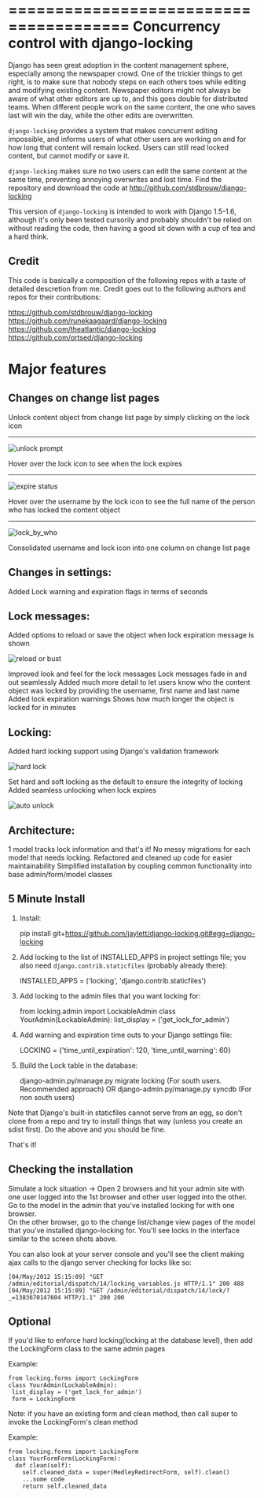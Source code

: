 =======================================
Concurrency control with django-locking
=======================================

Django has seen great adoption in the content management sphere, especially among the newspaper crowd. One of the trickier things to get right, is to make sure that nobody steps on each others toes while editing and modifying existing content. Newspaper editors might not always be aware of what other editors are up to, and this goes double for distributed teams. When different people work on the same content, the one who saves last will win the day, while the other edits are overwritten.

`django-locking` provides a system that makes concurrent editing impossible, and informs users of what other users are working on and for how long that content will remain locked. Users can still read locked content, but cannot modify or save it.

``django-locking`` makes sure no two users can edit the same content at the same time, preventing annoying overwrites and lost time. Find the repository and download the code at http://github.com/stdbrouw/django-locking

This version of ``django-locking`` is intended to work with Django 1.5-1.6, although it's only been tested cursorily and probably shouldn't be relied on without reading the code, then having a good sit down with a cup of tea and a hard think.

Credit
------

This code is basically a composition of the following repos with a taste of detailed descretion from me. Credit goes out to the following authors and repos for their contributions:

https://github.com/stdbrouw/django-locking
https://github.com/runekaagaard/django-locking
https://github.com/theatlantic/django-locking
https://github.com/ortsed/django-locking

Major features
==============

Changes on change list pages
----------------------------
    
Unlock content object from change list page by simply clicking on the lock icon
_______________________________________________________________________________

![unlock prompt](https://github.com/RobCombs/django-locking/raw/master/docs/screenshots/unlock_prompt.png)

Hover over the lock icon to see when the lock expires
_____________________________________________________

![expire status](https://github.com/RobCombs/django-locking/raw/master/docs/screenshots/expire_status.png)

Hover over the username by the lock icon to see the full name of the person who has locked the content object 
_____________________________________________________________________________________________________________

![lock_by_who](https://github.com/RobCombs/django-locking/raw/master/docs/screenshots/lock_by_who.png)


Consolidated username and lock icon into one column on change list page

Changes in settings:
----------------------------

Added Lock warning and expiration flags in terms of seconds

Lock messages:
----------------------------

Added options to reload or save the object when lock expiration message is shown

![reload or bust](https://github.com/RobCombs/django-locking/raw/master/docs/screenshots/reload_or_bust.png)

Improved look and feel for the lock messages
Lock messages fade in and out seamlessly
Added much more detail to let users know who the content object was locked by providing the username, first name and last name
Added lock expiration warnings
Shows how much longer the object is locked for in minutes

Locking:
----------------------------

 Added hard locking support using Django's validation framework

![hard lock](https://github.com/RobCombs/django-locking/raw/master/docs/screenshots/hard_lock.png)

 Set hard and soft locking as the default to ensure the integrity of locking
 Added seamless unlocking when lock expires

![auto unlock](https://github.com/RobCombs/django-locking/raw/master/docs/screenshots/auto_unlock.png)


Architecture:
----------------------------

1 model tracks lock information and that's it!  No messy migrations for each model that needs locking.
Refactored and cleaned up code for easier maintainability
 Simplified installation by coupling common functionality into base admin/form/model classes


5 Minute Install
----------------

1) Install:

    pip install git+https://github.com/jaylett/django-locking.git#egg=django-locking

2) Add locking to the list of INSTALLED_APPS in project settings file; you also need `django.contrib.staticfiles` (probably already there):

    INSTALLED_APPS = ('locking', 'django.contrib.staticfiles')
    
3) Add locking to the admin files that you want locking for:

    from locking.admin import LockableAdmin
    class YourAdmin(LockableAdmin):
       list_display = ('get_lock_for_admin')

4) Add warning and expiration time outs to your Django settings file:

    LOCKING = {'time_until_expiration': 120, 'time_until_warning': 60}

5) Build the Lock table in the database:

    django-admin.py/manage.py migrate locking (For south users. Recommended approach) OR
    django-admin.py/manage.py syncdb (For non south users)

Note that Django's built-in staticfiles cannot serve from an egg, so don't clone from a repo and try to install things that way (unless you create an sdist first). Do the above and you should be fine.

That's it!

Checking the installation
-------------------------
Simulate a lock situation -> Open 2 browsers and hit your admin site with one user logged into the 1st browser and
other user logged into the other.  Go to the model in the admin that you've installed locking for with one browser.  
On the other browser, go to the change list/change view pages of the model that you've installed django-locking for.
You'll see locks in the interface similar to the screen shots above.

You can also look at your server console and you'll see the client making ajax calls to the django server checking for locks like so:

    [04/May/2012 15:15:09] "GET /admin/editorial/dispatch/14/locking_variables.js HTTP/1.1" 200 488
    [04/May/2012 15:15:09] "GET /admin/editorial/dispatch/14/lock/?_=1383670147604 HTTP/1.1" 200 200

Optional
--------
If you'd like to enforce hard locking(locking at the database level), then add the LockingForm class to the same admin pages

Example:

    from locking.forms import LockingForm
    class YourAdmin(LockableAdmin):
     list_display = ('get_lock_for_admin')
     form = LockingForm
     
Note: if you have an existing form and clean method, then call super to invoke the LockingForm's clean method

Example:

    from locking.forms import LockingForm
    class YourFormForm(LockingForm):
      def clean(self):
        self.cleaned_data = super(MedleyRedirectForm, self).clean()
        ...some code
        return self.cleaned_data

